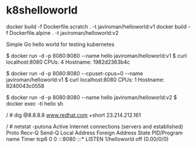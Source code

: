 # k8shelloworld

docker build -f Dockerfile.scratch . -t javiroman/helloworld:v1
docker build -f Dockerfile.alpine . -t javiroman/helloworld:v2

Simple Go hello world for testing kubernetes

$ docker run  -d -p 8080:8080 --name hello javiroman/helloworld:v1
$ curl localhost:8080
CPUs: 4
Hostname: 1982d2363b4c

$ docker run  -d -p 8080:8080 --cpuset-cpus=0 --name javiroman/helloworld:v1
$ curl localhost:8080
CPUs: 1
Hostname: 8240043c0558

$ docker run  -d -p 8080:8080 --name hello javiroman/helloworld:v2
$ docker exec -ti hello sh

/ # dig @8.8.8.8 www.redhat.com +short
23.214.212.161

/ # netstat -putona
Active Internet connections (servers and established)
Proto Recv-Q Send-Q Local Address           Foreign Address         State
PID/Program name     Timer
tcp6       0      0 :::8080                 :::*                    LISTEN 1/helloworld         off (0.00/0/0)








